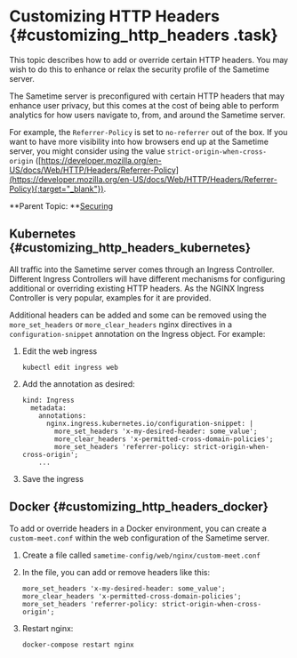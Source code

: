 # Customizing HTTP Headers {#customizing_http_headers .task}

This topic describes how to add or override certain HTTP headers. You may wish to do this to enhance or relax the security profile of the Sametime server. 

The Sametime server is preconfigured with certain HTTP headers that may enhance user privacy, but this comes at the cost of being able to perform analytics for how users navigate to, from, and around the Sametime server.

For example, the `Referrer-Policy` is set to `no-referrer` out of the box. If you want to have more visibility into how browsers end up at the Sametime server, you might consider using the value `strict-origin-when-cross-origin` ([https://developer.mozilla.org/en-US/docs/Web/HTTP/Headers/Referrer-Policy](https://developer.mozilla.org/en-US/docs/Web/HTTP/Headers/Referrer-Policy){:target="_blank"}).


**Parent Topic:  **[Securing](securing.md)

## Kubernetes {#customizing_http_headers_kubernetes}

All traffic into the Sametime server comes through an Ingress Controller. Different Ingress Controllers will have different mechanisms for configuring additional or overriding existing HTTP headers. As the NGINX Ingress Controller is very popular, examples for it are provided.

Additional headers can be added and some can be removed using the `more_set_headers` or `more_clear_headers` nginx directives in a `configuration-snippet` annotation on the Ingress object. For example:

1.  Edit the web ingress
    ```
    kubectl edit ingress web
    ```

2. Add the annotation as desired:
    ``` {#codeblock_dnq_5ww_p5b}
    kind: Ingress
      metadata:
        annotations:
          nginx.ingress.kubernetes.io/configuration-snippet: |
            more_set_headers 'x-my-desired-header: some_value';
            more_clear_headers 'x-permitted-cross-domain-policies';
            more_set_headers 'referrer-policy: strict-origin-when-cross-origin';
        ...
    ```

3. Save the ingress


## Docker {#customizing_http_headers_docker}

To add or override headers in a Docker environment, you can create a `custom-meet.conf` within the web configuration of the Sametime server.

1.  Create a file called `sametime-config/web/nginx/custom-meet.conf`

2.  In the file, you can add or remove headers like this:

    ``` {#codeblock_dnq_5ww_p5b}
    more_set_headers 'x-my-desired-header: some_value';
    more_clear_headers 'x-permitted-cross-domain-policies';
    more_set_headers 'referrer-policy: strict-origin-when-cross-origin';
    ```

3.  Restart nginx:
    ```
    docker-compose restart nginx
    ```


